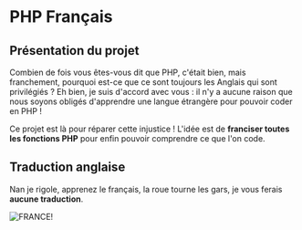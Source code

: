# PHP Français

## Présentation du projet

Combien de fois vous êtes-vous dit que PHP, c'était bien, mais franchement, pourquoi est-ce que ce sont toujours les Anglais qui sont privilégiés ? Eh bien, je suis d'accord avec vous : il n'y a aucune raison que nous soyons obligés d'apprendre une langue étrangère pour pouvoir coder en PHP !

Ce projet est là pour réparer cette injustice ! L'idée est de **franciser toutes les fonctions PHP** pour enfin pouvoir comprendre ce que l'on code.

## Traduction anglaise

Nan je rigole, apprenez le français, la roue tourne les gars, je vous ferais **aucune traduction**.

![FRANCE!](https://hugelolcdn.com/i/532921.jpg "FRANCE")